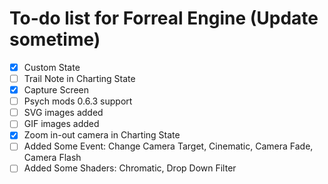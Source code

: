 # To-do list for Forreal Engine (Update sometime)
- [X] Custom State
- [ ] Trail Note in Charting State
- [X] Capture Screen
- [ ] Psych mods 0.6.3 support
- [ ] SVG images added
- [ ] GIF images added
- [X] Zoom in-out camera in Charting State
- [ ] Added Some Event: Change Camera Target, Cinematic, Camera Fade, Camera Flash
- [ ] Added Some Shaders: Chromatic, Drop Down Filter
